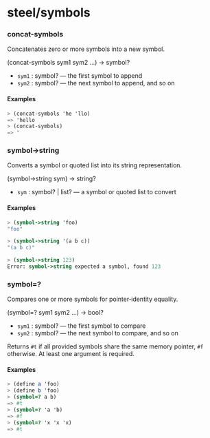 # steel/symbols
### **concat-symbols**
Concatenates zero or more symbols into a new symbol.

(concat-symbols sym1 sym2 …) -> symbol?

* `sym1` : symbol? — the first symbol to append
* `sym2` : symbol? — the next symbol to append, and so on

#### Examples
```scheme
> (concat-symbols 'he 'llo)
=> 'hello
> (concat-symbols)
=> '
```
### **symbol->string**
Converts a symbol or quoted list into its string representation.

(symbol->string sym) -> string?

* `sym` : symbol? | list? — a symbol or quoted list to convert

#### Examples
```scheme
> (symbol->string 'foo)
"foo"

> (symbol->string '(a b c))
"(a b c)"

> (symbol->string 123)
Error: symbol->string expected a symbol, found 123
```
### **symbol=?**
Compares one or more symbols for pointer‐identity equality.

(symbol=? sym1 sym2 …) -> bool?

* `sym1` : symbol? — the first symbol to compare
* `sym2` : symbol? — the next symbol to compare, and so on

Returns `#t` if all provided symbols share the same memory pointer,
`#f` otherwise. At least one argument is required.

#### Examples
```scheme
> (define a 'foo)
> (define b 'foo)
> (symbol=? a b)
=> #t
> (symbol=? 'a 'b)
=> #f
> (symbol=? 'x 'x 'x)
=> #t
```
